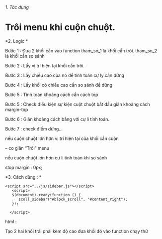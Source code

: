 *1. Tác dụng*

# Trôi menu khi cuộn chuột. 

*2. Logic *


Bước 1 : Đưa 2 khối cần vào function tham_so_1 là khối cần trôi. tham_so_2 là khối cần so sánh

Bước 2 : Lấy vị trí hiện tại khối cần trôi.

Bước 3 : Lấy chiều cao của nó để tính toán cự ly cần dừng

Bước 4 : Lấy khối có chiều cao cần so sánh để dừng

Bước 5 : Tính toán khoảng cách cần cách top

Bước 5 : Check điểu kiện sự kiện cuột chuột bắt đầu giãn khoảng cách margin-top

Bước 6 : Giãn khoảng cách bằng với cự li  tính toán.

Bước 7 : check điểm dừng…


nếu cuộn chuột lớn hơn vị trí hiện tại của khối cần cuộn 

– co giãn “Trôi” menu 

nếu cuộn chuột lớn hơn cư li tính toán khi so sánh 

 stop margin : 0px;



*3. Cách dùng : *



```
<script src="../js/sidebar.js"></script>
   <script>
   $(document).ready(function () {
      scoll_sidebar("#block_scroll", "#content_right");
   });

  </script>
  ```

html :

Tạo 2 hai khối trái phải kèm độ cao đưa khối đó vào function chạy thử 
